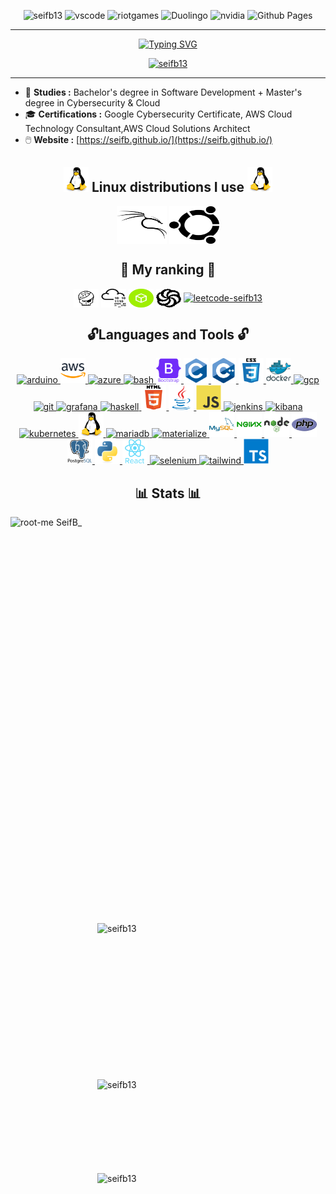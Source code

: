 <p align="center"> <img src="https://komarev.com/ghpvc/?username=seifb13&label=Profile%20views&color=0fb7ff&style=for-the-badge" alt="seifb13" height="20" /> <img src="https://img.shields.io/badge/Visual%20Studio%20Code-0078d7.svg?style=for-the-badge&logo=visual-studio-code&logoColor=white" alt="vscode" height="20" /> <img src="https://img.shields.io/badge/riotgames-D32936.svg?style=for-the-badge&logo=riotgames&logoColor=white" alt="riotgames" height="20" /> <img src="https://img.shields.io/badge/Duolingo-%234DC730.svg?style=for-the-badge&logo=Duolingo&logoColor=white" alt="Duolingo" height="20" /> <img src="https://img.shields.io/badge/nVIDIA-%2376B900.svg?style=for-the-badge&logo=nVIDIA&logoColor=white" alt="nvidia" height="20" /> <img src="https://img.shields.io/badge/github%20pages-121013?style=for-the-badge&logo=github&logoColor=white" alt="Github Pages" height="20" /></p>

---
<p align="center">
<a href="https://git.io/typing-svg"><img src="https://readme-typing-svg.herokuapp.com?font=Fira+Code&duration=4000&pause=800&color=009BF7&center=true&multiline=true&random=false&width=800&height=140&lines=Hi+%F0%9F%91%8B%2C+I'm+Se%C3%AFfeddine+B.;I'm+a+Software+Developer+%26+Student+in+Cybersecurity+%26+Cloud+!+%F0%9F%96%A5%EF%B8%8F;%F0%9F%8C%B1+I%E2%80%99m+currently+learning+Ansible+%26+Jenkins+(AWS+CI%2FCD).;Welcome+to+my+Github+Profile+!+%E2%9C%A8" alt="Typing SVG" /></a> </p>
<p align="center"> <a href="https://github.com/ryo-ma/github-profile-trophy"><img src="https://github-profile-trophy.vercel.app/?username=seifb13&theme=nord" alt="seifb13" /></a> </p>

---
- 🏢 **Studies :** Bachelor's degree in Software Development + Master's degree in Cybersecurity & Cloud
- 🎓 **Certifications :** Google Cybersecurity Certificate, AWS Cloud Technology Consultant,AWS Cloud Solutions Architect
- 🖱️ **Website :** [https://seifb.github.io/](https://seifb.github.io/)

<h2 align="center"><img src="https://raw.githubusercontent.com/devicons/devicon/master/icons/linux/linux-original.svg" alt="linux" height="40" /> Linux distributions I use <img src="https://raw.githubusercontent.com/devicons/devicon/master/icons/linux/linux-original.svg" alt="linux" height="40" /></h2>
<p align="center">
<a href="https://www.kali.org/" target="blank"><img align="center" src="assets/kali.svg" alt="kali" height="60" width="80" /></a>
<a href="https://ubuntu.com/" target="blank"><img align="center" src="assets/ubuntu.svg" alt="ubuntu" height="60" width="80" /></a>
</p>

<h2 align="center"> 📌 My ranking 📌 </h2>
<p align="center">
<a href="https://www.root-me.org/SeifB_?lang=fr" target="_blank"><img align="center" src="assets/rootme.svg" alt="rootme-seifb_" height="30" width="40" /></a>
<a href="https://tryhackme.com/p/SeifB" target="_blank"><img align="center" src="assets/tryhackme.svg" alt="tryhackme-seifb_" height="30" width="40" /></a>
<a href="https://app.hackthebox.com/users/1829055" target="_blank"><img align="center" src="assets/hackthebox.svg" alt="hackthebox-seifb_" height="30" width="40" /></a>
<a href="https://www.codewars.com/users/SeifB_" target="_blank"><img align="center" src="assets/codewars.svg" alt="codewars-seifb_" height="30" width="40" /></a>
<a href="https://www.leetcode.com/seifb13" target="_blank"><img align="center" src="https://raw.githubusercontent.com/rahuldkjain/github-profile-readme-generator/master/src/images/icons/Social/leet-code.svg" alt="leetcode-seifb13" height="30" width="40" /></a>
</p>

<h2 align="center"> 🔓Languages and Tools 🔓 </h2>

<p align="center"> <a href="https://www.arduino.cc/" target="_blank" rel="noreferrer"> <img src="https://cdn.worldvectorlogo.com/logos/arduino-1.svg" alt="arduino" width="40" height="40"/> </a> <a href="https://aws.amazon.com" target="_blank" rel="noreferrer"> <img src="https://raw.githubusercontent.com/devicons/devicon/master/icons/amazonwebservices/amazonwebservices-original-wordmark.svg" alt="aws" width="40" height="40"/> </a> <a href="https://azure.microsoft.com/en-in/" target="_blank" rel="noreferrer"> <img src="https://www.vectorlogo.zone/logos/microsoft_azure/microsoft_azure-icon.svg" alt="azure" width="40" height="40"/> </a> <a href="https://www.gnu.org/software/bash/" target="_blank" rel="noreferrer"> <img src="https://www.vectorlogo.zone/logos/gnu_bash/gnu_bash-icon.svg" alt="bash" width="40" height="40"/> <a href="https://getbootstrap.com" target="_blank" rel="noreferrer"> <img src="https://raw.githubusercontent.com/devicons/devicon/master/icons/bootstrap/bootstrap-plain-wordmark.svg" alt="bootstrap" width="40" height="40"/> </a> <a href="https://www.cprogramming.com/" target="_blank" rel="noreferrer"> <img src="https://raw.githubusercontent.com/devicons/devicon/master/icons/c/c-original.svg" alt="c" width="40" height="40"/> </a> <a href="https://www.w3schools.com/cpp/" target="_blank" rel="noreferrer"> <img src="https://raw.githubusercontent.com/devicons/devicon/master/icons/cplusplus/cplusplus-original.svg" alt="cplusplus" width="40" height="40"/> </a> <a href="https://www.w3schools.com/css/" target="_blank" rel="noreferrer"> <img src="https://raw.githubusercontent.com/devicons/devicon/master/icons/css3/css3-original-wordmark.svg" alt="css3" width="40" height="40"/> </a> <a href="https://www.docker.com/" target="_blank" rel="noreferrer"> <img src="https://raw.githubusercontent.com/devicons/devicon/master/icons/docker/docker-original-wordmark.svg" alt="docker" width="40" height="40"/> </a> <a href="https://cloud.google.com" target="_blank" rel="noreferrer"> <img src="https://www.vectorlogo.zone/logos/google_cloud/google_cloud-icon.svg" alt="gcp" width="40" height="40"/> </a> <a href="https://git-scm.com/" target="_blank" rel="noreferrer"> <img src="https://www.vectorlogo.zone/logos/git-scm/git-scm-icon.svg" alt="git" width="40" height="40"/> </a> <a href="https://grafana.com" target="_blank" rel="noreferrer"> <img src="https://www.vectorlogo.zone/logos/grafana/grafana-icon.svg" alt="grafana" width="40" height="40"/> </a> <a href="https://www.haskell.org/" target="_blank" rel="noreferrer"> <img src="https://upload.wikimedia.org/wikipedia/commons/1/1c/Haskell-Logo.svg" alt="haskell" width="40" height="40"/> </a> <a href="https://www.w3.org/html/" target="_blank" rel="noreferrer"> <img src="https://raw.githubusercontent.com/devicons/devicon/master/icons/html5/html5-original-wordmark.svg" alt="html5" width="40" height="40"/> </a> <a href="https://www.java.com" target="_blank" rel="noreferrer"> <img src="https://raw.githubusercontent.com/devicons/devicon/master/icons/java/java-original.svg" alt="java" width="40" height="40"/> </a> <a href="https://developer.mozilla.org/en-US/docs/Web/JavaScript" target="_blank" rel="noreferrer"> <img src="https://raw.githubusercontent.com/devicons/devicon/master/icons/javascript/javascript-original.svg" alt="javascript" width="40" height="40"/> </a> <a href="https://www.jenkins.io" target="_blank" rel="noreferrer"> <img src="https://www.vectorlogo.zone/logos/jenkins/jenkins-icon.svg" alt="jenkins" width="40" height="40"/> </a> <a href="https://www.elastic.co/kibana" target="_blank" rel="noreferrer"> <img src="https://www.vectorlogo.zone/logos/elasticco_kibana/elasticco_kibana-icon.svg" alt="kibana" width="40" height="40"/> </a> <a href="https://kubernetes.io" target="_blank" rel="noreferrer"> <img src="https://www.vectorlogo.zone/logos/kubernetes/kubernetes-icon.svg" alt="kubernetes" width="40" height="40"/> </a> <a href="https://www.linux.org/" target="_blank" rel="noreferrer"> <img src="https://raw.githubusercontent.com/devicons/devicon/master/icons/linux/linux-original.svg" alt="linux" width="40" height="40"/> </a> <a href="https://mariadb.org/" target="_blank" rel="noreferrer"> <img src="https://www.vectorlogo.zone/logos/mariadb/mariadb-icon.svg" alt="mariadb" width="40" height="40"/> </a> <a href="https://materializecss.com/" target="_blank" rel="noreferrer"> <img src="https://raw.githubusercontent.com/prplx/svg-logos/5585531d45d294869c4eaab4d7cf2e9c167710a9/svg/materialize.svg" alt="materialize" width="40" height="40"/> </a> <a href="https://www.mysql.com/" target="_blank" rel="noreferrer"> <img src="https://raw.githubusercontent.com/devicons/devicon/master/icons/mysql/mysql-original-wordmark.svg" alt="mysql" width="40" height="40"/> </a> <a href="https://www.nginx.com" target="_blank" rel="noreferrer"> <img src="https://raw.githubusercontent.com/devicons/devicon/master/icons/nginx/nginx-original.svg" alt="nginx" width="40" height="40"/> </a> <a href="https://nodejs.org" target="_blank" rel="noreferrer"> <img src="https://raw.githubusercontent.com/devicons/devicon/master/icons/nodejs/nodejs-original-wordmark.svg" alt="nodejs" width="40" height="40"/> <a href="https://www.php.net" target="_blank" rel="noreferrer"> <img src="https://raw.githubusercontent.com/devicons/devicon/master/icons/php/php-original.svg" alt="php" width="40" height="40"/> </a> <a href="https://www.postgresql.org" target="_blank" rel="noreferrer"> <img src="https://raw.githubusercontent.com/devicons/devicon/master/icons/postgresql/postgresql-original-wordmark.svg" alt="postgresql" width="40" height="40"/> </a> <a href="https://www.python.org" target="_blank" rel="noreferrer"> <img src="https://raw.githubusercontent.com/devicons/devicon/master/icons/python/python-original.svg" alt="python" width="40" height="40"/> </a> <a href="https://reactjs.org/" target="_blank" rel="noreferrer"> <img src="https://raw.githubusercontent.com/devicons/devicon/master/icons/react/react-original-wordmark.svg" alt="react" width="40" height="40"/> </a> <a href="https://www.selenium.dev" target="_blank" rel="noreferrer"> <img src="https://raw.githubusercontent.com/detain/svg-logos/780f25886640cef088af994181646db2f6b1a3f8/svg/selenium-logo.svg" alt="selenium" width="40" height="40"/> </a> <a href="https://tailwindcss.com/" target="_blank" rel="noreferrer"> <img src="https://www.vectorlogo.zone/logos/tailwindcss/tailwindcss-icon.svg" alt="tailwind" width="40" height="40"/> </a> <a href="https://www.typescriptlang.org/" target="_blank" rel="noreferrer"> <img src="https://raw.githubusercontent.com/devicons/devicon/master/icons/typescript/typescript-original.svg" alt="typescript" width="40" height="40"/> </a>

<br>

<h2 align="center"> 📊 Stats 📊 </h2>

<p>
  <img align="left" width="440" height="650px" src="https://root-me-diff.vercel.app/rm-gh?nickname=SeifB_&gstats=show&style=dark" alt="root-me SeifB_">
  <img align="right" width="365" height="250px" src="https://github-readme-stats-perso-git-master-seifb-s-projects.vercel.app/api?username=seifb13&show_icons=true&theme=nord&locale=fr" alt="seifb13" />
  <img align="right" width="365" height="150px" src="https://github-readme-streak-stats.herokuapp.com/?user=seifb13&theme=nord&locale=fr" alt="seifb13" />
  <img align="right" width="365" height="250px" src="https://github-readme-stats-perso-git-master-seifb-s-projects.vercel.app/api/top-langs?username=seifb13&show_icons=true&theme=nord&locale=fr&layout=compact" alt="seifb13" />
  
</p>


